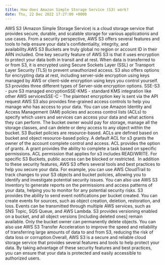 ```yaml
---
title: How does Amazon Simple Storage Service (S3) work?
date: Thu, 22 Dec 2022 17:27:00 +0000
---
```

AWS S3 (Amazon Simple Storage Service) is a cloud storage service that provides secure, durable, and scalable storage for various applications and use cases. From a security perspective, AWS S3 offers several features and tools to help ensure your data's confidentiality, integrity, and availability.AWS S3 Buckets are truly global no region or account ID in their ARN included. One key security feature of AWS S3 is that it uses encryption to protect your data both in transit and at rest. When data is transferred to or from S3, it is encrypted using Secure Sockets Layer (SSL) or Transport Layer Security (TLS) to prevent unauthorized access. S3 also offers options for encrypting data at rest, including server-side encryption using keys managed by AWS or client-side encryption using keys you control yourself. S3 provides three different types of Server-side encryption options. SSE-S3 - pure S3 managed encryptionSSE-KMS - standard KMS integration like other AWS servicesSSE-C - The plaintext encryption key is sent via the API request AWS S3 also provides fine-grained access controls to help you manage who has access to your data. You can use Amazon Identity and Access Management (IAM) policies and access control lists (ACLs) to specify which users and services can access your data and what actions they can perform. The bucket owner would pay for storage, manage all the storage classes, and can delete or deny access to any object within the bucket. S3 Bucket policies are resource-based. ACLs are defined based on bucket and object resource-based policy. A default ACL for s3 grants the owner of the account complete control and access. ACL provides the option of grants. A grant provides the ability to complete a task based on specific permissions. ACL permission that applies for s3 includes READ/WRITE. For specific S3 Buckets, public access can be blocked or restricted.  In addition to these security features, AWS S3 offers several tools and best practices to help you secure your data. For example, you can use AWS CloudTrail to track changes to your S3 objects and bucket policies, allowing you to identify and investigate potential security issues. You can also use AWS S3 Inventory to generate reports on the permissions and access patterns of your data, helping you to monitor for any potential security risks. S3 provides the ability to send event notifications per bucket created. You can create events for sources, such as object creation, deletion, restoration, and loss. Events can be transmitted through multiple AWS services, such as SNS Topic, SQS Queue, and AWS Lambda. S3 provides versioning enabled on a bucket, and all object versions [including deleted ones] remain available. Only the bucket owner can permanently delete objects. You can also use AWS S3 Transfer Acceleration to improve the speed and reliability of transferring large amounts of data to and from S3, reducing the risk of data loss or corruption.Overall, AWS S3 is a secure and reliable cloud storage service that provides several features and tools to help protect your data. By taking advantage of these security features and best practices, you can ensure that your data is protected and easily accessible to authorized users.